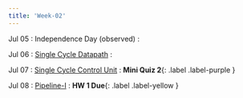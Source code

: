 ```yaml
---
title: 'Week-02'
---
```


Jul 05
: Independence Day (observed) 
  : 

Jul 06
: [Single Cycle Datapath](#)
  : 
  
Jul 07
: [Single Cycle Control Unit](#) 
  : **Mini Quiz 2**{: .label .label-purple }


Jul 08
: [Pipeline-I](#)
  : [](#)**HW 1 Due**{: .label .label-yellow }



